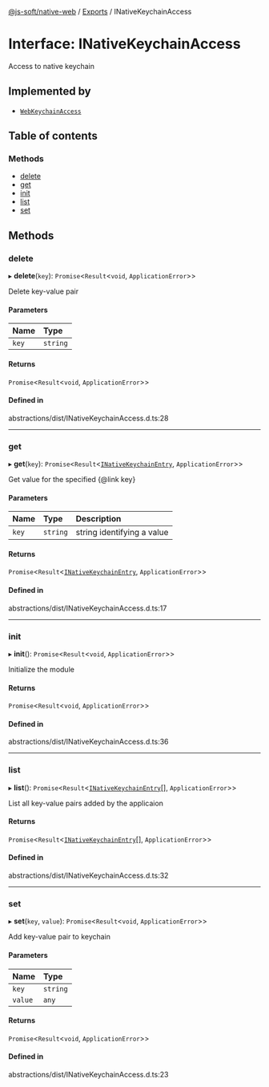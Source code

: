 [@js-soft/native-web](../README.md) / [Exports](../modules.md) / INativeKeychainAccess

# Interface: INativeKeychainAccess

Access to native keychain

## Implemented by

-   [`WebKeychainAccess`](../classes/WebKeychainAccess.md)

## Table of contents

### Methods

-   [delete](INativeKeychainAccess.md#delete)
-   [get](INativeKeychainAccess.md#get)
-   [init](INativeKeychainAccess.md#init)
-   [list](INativeKeychainAccess.md#list)
-   [set](INativeKeychainAccess.md#set)

## Methods

### delete

▸ **delete**(`key`): `Promise`<`Result`<`void`, `ApplicationError`\>\>

Delete key-value pair

#### Parameters

| Name  | Type     |
| :---- | :------- |
| `key` | `string` |

#### Returns

`Promise`<`Result`<`void`, `ApplicationError`\>\>

#### Defined in

abstractions/dist/INativeKeychainAccess.d.ts:28

---

### get

▸ **get**(`key`): `Promise`<`Result`<[`INativeKeychainEntry`](INativeKeychainEntry.md), `ApplicationError`\>\>

Get value for the specified {@link key}

#### Parameters

| Name  | Type     | Description                |
| :---- | :------- | :------------------------- |
| `key` | `string` | string identifying a value |

#### Returns

`Promise`<`Result`<[`INativeKeychainEntry`](INativeKeychainEntry.md), `ApplicationError`\>\>

#### Defined in

abstractions/dist/INativeKeychainAccess.d.ts:17

---

### init

▸ **init**(): `Promise`<`Result`<`void`, `ApplicationError`\>\>

Initialize the module

#### Returns

`Promise`<`Result`<`void`, `ApplicationError`\>\>

#### Defined in

abstractions/dist/INativeKeychainAccess.d.ts:36

---

### list

▸ **list**(): `Promise`<`Result`<[`INativeKeychainEntry`](INativeKeychainEntry.md)[], `ApplicationError`\>\>

List all key-value pairs added by the applicaion

#### Returns

`Promise`<`Result`<[`INativeKeychainEntry`](INativeKeychainEntry.md)[], `ApplicationError`\>\>

#### Defined in

abstractions/dist/INativeKeychainAccess.d.ts:32

---

### set

▸ **set**(`key`, `value`): `Promise`<`Result`<`void`, `ApplicationError`\>\>

Add key-value pair to keychain

#### Parameters

| Name    | Type     |
| :------ | :------- |
| `key`   | `string` |
| `value` | `any`    |

#### Returns

`Promise`<`Result`<`void`, `ApplicationError`\>\>

#### Defined in

abstractions/dist/INativeKeychainAccess.d.ts:23
